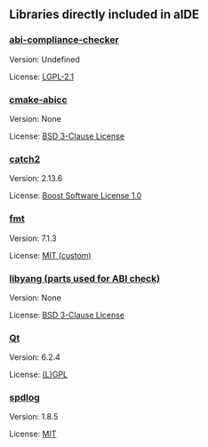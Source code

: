 ## Libraries directly included in aIDE

### [abi-compliance-checker](https://github.com/lvc/abi-compliance-checker)

Version: Undefined

License: [LGPL-2.1](https://github.com/lvc/abi-compliance-checker/blob/master/LICENSE)

### [cmake-abicc](https://github.com/Oleh-Kravchenko/cmake-abicc)

Version: None

License: [BSD 3-Clause License](https://github.com/Oleh-Kravchenko/cmake-abicc/blob/master/LICENSE)

### [catch2](https://github.com/catchorg/Catch2/)

Version: 2.13.6

License: [Boost Software License 1.0](https://github.com/catchorg/Catch2/blob/v2.13.6/LICENSE.txt)

### [fmt](https://github.com/fmtlib/fmt/)

Version: 7.1.3

License: [MIT (custom)](https://github.com/fmtlib/fmt/blob/7.1.3/LICENSE.rst)

### [libyang (parts used for ABI check)](https://github.com/CESNET/libyang/blob/master/CMakeModules/ABICheck.cmake)

Version: None

License: [BSD 3-Clause License](https://github.com/CESNET/libyang/blob/master/LICENSE)

### [Qt](https://www.qt.io/)

Version: 6.2.4

License: [(L)GPL](https://www.qt.io/licensing/)

### [spdlog](https://github.com/gabime/spdlog/)

Version: 1.8.5

License: [MIT](https://github.com/gabime/spdlog/blob/v1.8.5/LICENSE)
